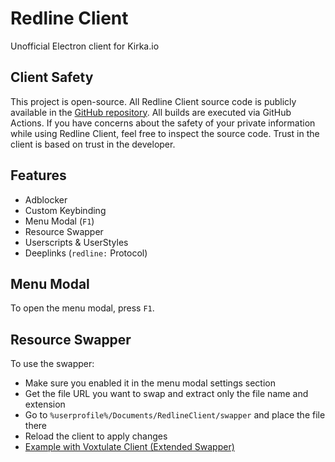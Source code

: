 # Redline Client
Unofficial Electron client for Kirka.io 

## Client Safety
This project is open-source. All Redline Client source code is publicly available in the [GitHub repository](https://github.com/robertpakalns/redline-client). All builds are executed via GitHub Actions. If you have concerns about the safety of your private information while using Redline Client, feel free to inspect the source code. Trust in the client is based on trust in the developer.

## Features
* Adblocker
* Custom Keybinding
* Menu Modal (`F1`)
* Resource Swapper
* Userscripts & UserStyles
* Deeplinks (`redline:` Protocol)

## Menu Modal
To open the menu modal, press `F1`.

## Resource Swapper
To use the swapper:
* Make sure you enabled it in the menu modal settings section
* Get the file URL you want to swap and extract only the file name and extension
* Go to `%userprofile%/Documents/RedlineClient/swapper` and place the file there
* Reload the client to apply changes
* [Example with Voxtulate Client (Extended Swapper)](https://github.com/robertpakalns/VoxtulateClient/wiki/Resource-Swapper)